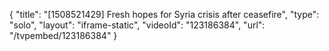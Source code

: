 {
    "title": "[1508521429] Fresh hopes for Syria crisis after ceasefire",
    "type": "solo",
    "layout": "iframe-static",
    "videoId": "123186384",
    "url": "\/tvpembed\/123186384"
}